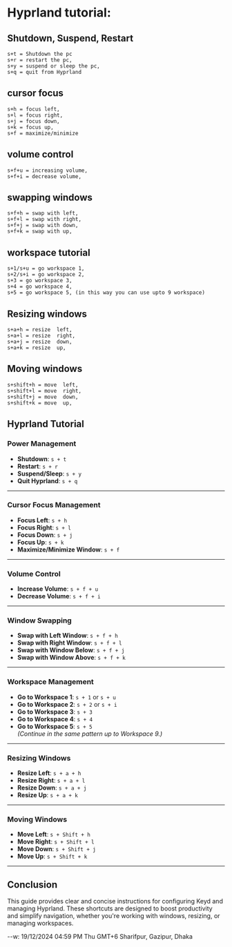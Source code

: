 # Hyprland tutorial:

## Shutdown, Suspend, Restart

```
s+t = Shutdown the pc
s+r = restart the pc,
s+y = suspend or sleep the pc,
s+q = quit from Hyprland
```

## cursor focus

```
s+h = focus left,
s+l = focus right,
s+j = focus down,
s+k = focus up,
s+f = maximize/minimize

```

## volume control

```
s+f+u = increasing volume,
s+f+i = decrease volume,
```

## swapping windows

```
s+f+h = swap with left,
s+f+l = swap with right,
s+f+j = swap with down,
s+f+k = swap with up,
```

## workspace tutorial

```
s+1/s+u = go workspace 1,
s+2/s+i = go workspace 2,
s+3 = go workspace 3,
s+4 = go workspace 4,
s+5 = go workspace 5, (in this way you can use upto 9 workspace)
```

## Resizing windows

```
s+a+h = resize  left,
s+a+l = resize  right,
s+a+j = resize  down,
s+a+k = resize  up,

```

## Moving windows

```
s+shift+h = move  left,
s+shift+l = move  right,
s+shift+j = move  down,
s+shift+k = move  up,

```

## Hyprland Tutorial

### Power Management

- **Shutdown**: `s + t`
- **Restart**: `s + r`
- **Suspend/Sleep**: `s + y`
- **Quit Hyprland**: `s + q`

---

### Cursor Focus Management

- **Focus Left**: `s + h`
- **Focus Right**: `s + l`
- **Focus Down**: `s + j`
- **Focus Up**: `s + k`
- **Maximize/Minimize Window**: `s + f`

---

### Volume Control

- **Increase Volume**: `s + f + u`
- **Decrease Volume**: `s + f + i`

---

### Window Swapping

- **Swap with Left Window**: `s + f + h`
- **Swap with Right Window**: `s + f + l`
- **Swap with Window Below**: `s + f + j`
- **Swap with Window Above**: `s + f + k`

---

### Workspace Management

- **Go to Workspace 1**: `s + 1` or `s + u`
- **Go to Workspace 2**: `s + 2` or `s + i`
- **Go to Workspace 3**: `s + 3`
- **Go to Workspace 4**: `s + 4`
- **Go to Workspace 5**: `s + 5`  
  _(Continue in the same pattern up to Workspace 9.)_

---

### Resizing Windows

- **Resize Left**: `s + a + h`
- **Resize Right**: `s + a + l`
- **Resize Down**: `s + a + j`
- **Resize Up**: `s + a + k`

---

### Moving Windows

- **Move Left**: `s + Shift + h`
- **Move Right**: `s + Shift + l`
- **Move Down**: `s + Shift + j`
- **Move Up**: `s + Shift + k`

---

## Conclusion

This guide provides clear and concise instructions for configuring Keyd and managing Hyprland. These shortcuts are designed to boost productivity and simplify navigation, whether you're working with windows, resizing, or managing workspaces.

--w: 19/12/2024 04:59 PM Thu GMT+6 Sharifpur, Gazipur, Dhaka
